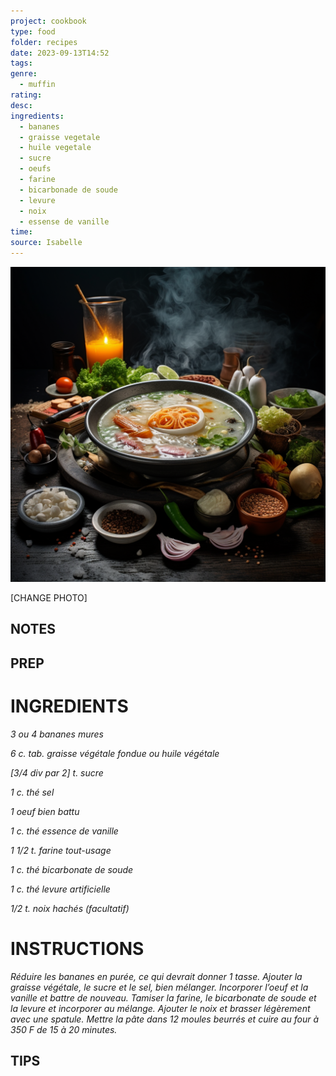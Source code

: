 ```yaml
---
project: cookbook
type: food
folder: recipes
date: 2023-09-13T14:52
tags: 
genre:
  - muffin
rating: 
desc: 
ingredients:
  - bananes
  - graisse vegetale
  - huile vegetale
  - sucre
  - oeufs
  - farine
  - bicarbonade de soude
  - levure
  - noix
  - essense de vanille
time: 
source: Isabelle
---
```


![IMAGE](_default.png)


[CHANGE PHOTO]


## NOTES




## PREP


# INGREDIENTS

_3 ou 4 bananes mures_

_6 c. tab. graisse végétale fondue ou huile_
_végétale_

_[3/4 div par 2] t. sucre_

_1 c. thé sel_

_1 oeuf bien battu_

_1 c. thé essence de vanille_

_1 1/2 t. farine tout-usage_

_1 c. thé bicarbonate de soude_

_1 c. thé levure artificielle_

_1/2 t. noix hachés (facultatif)_



# INSTRUCTIONS

_Réduire les bananes en purée, ce qui devrait_
_donner 1 tasse. Ajouter la graisse végétale,_
_le sucre et le sel, bien mélanger. Incorporer_
_l’oeuf et la vanille et battre de nouveau. Tamiser_
_la farine, le bicarbonate de soude et la_
_levure et incorporer au mélange. Ajouter le_
_noix et brasser légèrement avec une spatule._
_Mettre la pâte dans 12 moules beurrés et cuire_
_au four à 350 F de 15 à 20 minutes._




## TIPS



